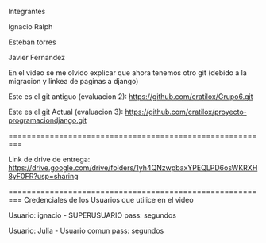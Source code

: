 Integrantes 

Ignacio Ralph

Esteban torres 

Javier Fernandez

En el video se me olvido explicar que ahora tenemos otro git (debido a la migracion y linkea de paginas a django)

Este es el git antiguo (evaluacion 2): https://github.com/cratilox/Grupo6.git

Este es el git Actual (evaluacion 3): https://github.com/cratilox/proyecto-programaciondjango.git

=========================================================

Link de drive de entrega: https://drive.google.com/drive/folders/1yh4QNzwpbaxYPEQLPD6osWKRXH8yF0FR?usp=sharing

=========================================================
Credenciales de los Usuarios que utilice en el video

Usuario: ignacio - SUPERUSUARIO
pass: segundos

Usuario: Julia   - Usuario comun
pass: segundos

